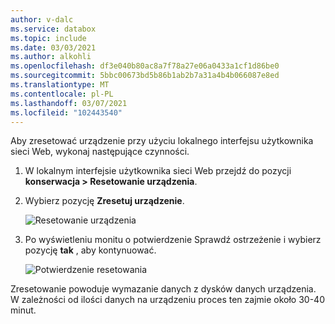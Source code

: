 ```yaml
---
author: v-dalc
ms.service: databox
ms.topic: include
ms.date: 03/03/2021
ms.author: alkohli
ms.openlocfilehash: df3e040b80ac8a7f78a27e06a0433a1cf1d86be0
ms.sourcegitcommit: 5bbc00673bd5b86b1ab2b7a31a4b4b066087e8ed
ms.translationtype: MT
ms.contentlocale: pl-PL
ms.lasthandoff: 03/07/2021
ms.locfileid: "102443540"
---
```

Aby zresetować urządzenie przy użyciu lokalnego interfejsu użytkownika sieci Web, wykonaj następujące czynności.

1. W lokalnym interfejsie użytkownika sieci Web przejdź do pozycji **konserwacja > Resetowanie urządzenia**.
2. Wybierz pozycję **Zresetuj urządzenie**.

    ![Resetowanie urządzenia](media/azure-stack-edge-device-reset/device-reset-1.png)

3. Po wyświetleniu monitu o potwierdzenie Sprawdź ostrzeżenie i wybierz pozycję **tak** , aby kontynuować.

    ![Potwierdzenie resetowania](media/azure-stack-edge-device-reset/device-reset-2.png)  

Zresetowanie powoduje wymazanie danych z dysków danych urządzenia. W zależności od ilości danych na urządzeniu proces ten zajmie około 30-40 minut.
